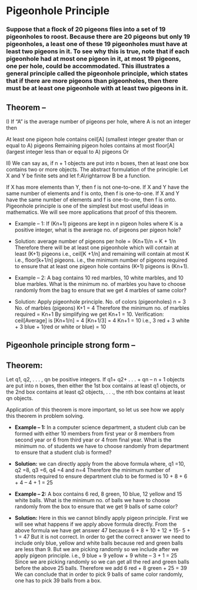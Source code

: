 # Pigeonhole Principle
### Suppose that a flock of 20 pigeons flies into a set of 19 pigeonholes to roost. Because there are 20 pigeons but only 19 pigeonholes, a least one of these 19 pigeonholes must have at least two pigeons in it. To see why this is true, note that if each pigeonhole had at most one pigeon in it, at most 19 pigeons, one per hole, could be accommodated. This illustrates a general principle called the pigeonhole principle, which states that if there are more pigeons than pigeonholes, then there must be at least one pigeonhole with at least two pigeons in it.

## Theorem –


I) If “A” is the average number of pigeons per hole, where A is not an integer then

At least one pigeon hole contains ceil[A] (smallest integer greater than or equal to A) pigeons
Remaining pigeon holes contains at most floor[A] (largest integer less than or equal to A) pigeons
Or

II) We can say as, if n + 1 objects are put into n boxes, then at least one box contains two or more objects.
The abstract formulation of the principle: Let X and Y be finite sets and let f:A\rightarrow B be a function.

If X has more elements than Y, then f is not one-to-one.
If X and Y have the same number of elements and f is onto, then f is one-to-one.
If X and Y have the same number of elements and f is one-to-one, then f is onto.
Pigeonhole principle is one of the simplest but most useful ideas in mathematics. We will see more applications that proof of this theorem.

- Example – 1: If (Kn+1) pigeons are kept in n pigeon holes where K is a positive integer, what is the average no. of pigeons per pigeon hole?
- Solution: average number of pigeons per hole = (Kn+1)/n
= K + 1/n
Therefore there will be at least one pigeonhole which will contain at least (K+1) pigeons i.e., ceil[K +1/n] and remaining will contain at most K i.e., floor[k+1/n] pigeons.
i.e., the minimum number of pigeons required to ensure that at least one pigeon hole contains (K+1) pigeons is (Kn+1).

- Example – 2: A bag contains 10 red marbles, 10 white marbles, and 10 blue marbles. What is the minimum no. of marbles you have to choose randomly from the bag to ensure that we get 4 marbles of same color?
- Solution: Apply pigeonhole principle.
No. of colors (pigeonholes) n = 3
No. of marbles (pigeons) K+1 = 4
Therefore the minimum no. of marbles required = Kn+1
By simplifying we get Kn+1 = 10.
Verification: ceil[Average] is [Kn+1/n] = 4
[Kn+1/3] = 4
Kn+1 = 10
i.e., 3 red + 3 white + 3 blue + 1(red or white or blue) = 10

## Pigeonhole principle strong form –

## Theorem: 
Let q1, q2, . . . , qn be positive integers.
If q1+ q2+ . . . + qn – n + 1 objects are put into n boxes, then either the 1st box contains at least q1 objects, or the 2nd box contains at least q2 objects, . . ., the nth box contains at least qn objects.
 
Application of this theorem is more important, so let us see how we apply this theorem in problem solving.

- **Example – 1:** In a computer science department, a student club can be formed with either 10 members from first year or 8 members from second year or 6 from third year or 4 from final year. What is the minimum no. of students we have to choose randomly from department to ensure that a student club is formed?
- **Solution:** we can directly apply from the above formula where,
q1 =10, q2 =8, q3 =6, q4 =4 and n=4
Therefore the minimum number of students required to ensure department club to be formed is
10 + 8 + 6 + 4 – 4 + 1 = 25

- **Example – 2:** A box contains 6 red, 8 green, 10 blue, 12 yellow and 15 white balls. What is the minimum no. of balls we have to choose randomly from the box to ensure that we get 9 balls of same color?
- **Solution:** Here in this we cannot blindly apply pigeon principle. First we will see what happens if we apply above formula directly.
From the above formula we have get answer 47 because 6 + 8 + 10 + 12 + 15- 5 + 1 = 47
But it is not correct. In order to get the correct answer we need to include only blue, yellow and white balls because red and green balls are less than 9. But we are picking randomly so we include after we apply pigeon principle.
i.e., 9 blue + 9 yellow + 9 white – 3 + 1 = 25
Since we are picking randomly so we can get all the red and green balls before the above 25 balls. Therefore we add 6 red + 8 green + 25 = 39
We can conclude that in order to pick 9 balls of same color randomly, one has to pick 39 balls from a box.
